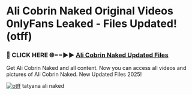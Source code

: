 # Ali Cobrin Naked Original Videos 0nlyFans Leaked - Files Updated! (otff)

<h3>🔴 CLICK HERE 🌐==►► <a href="https://tinyurl.com/up5wt9bj" rel="nofollow">Ali Cobrin Naked Updated Files</a></h3>

Get Ali Cobrin Naked and all content. Now you can access all videos and pictures of Ali Cobrin Naked. New Updated Files 2025!

[![otff](https://i.imgur.com/ABiUzMV.gif)](https://tinyurl.com/up5wt9bj)
tatyana ali naked